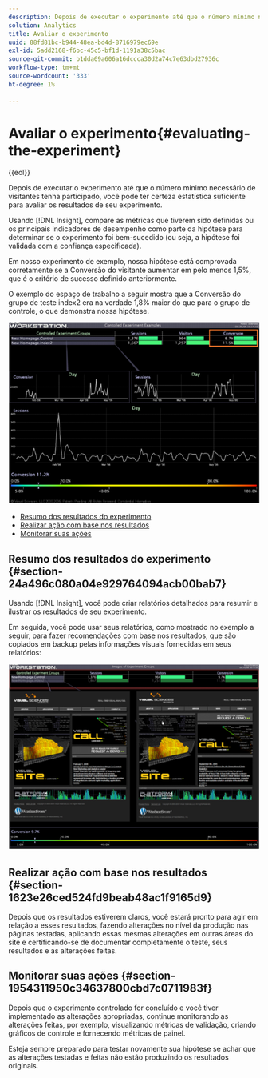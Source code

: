```yaml
---
description: Depois de executar o experimento até que o número mínimo necessário de visitantes tenha participado, você pode ter certeza estatística suficiente para avaliar os resultados de seu experimento.
solution: Analytics
title: Avaliar o experimento
uuid: 88fd81bc-b944-48ea-bd4d-8716979ec69e
exl-id: 5add2168-f6bc-45c5-bf1d-1191a38c5bac
source-git-commit: b1dda69a606a16dccca30d2a74c7e63dbd27936c
workflow-type: tm+mt
source-wordcount: '333'
ht-degree: 1%

---
```


# Avaliar o experimento{#evaluating-the-experiment}

{{eol}}

Depois de executar o experimento até que o número mínimo necessário de visitantes tenha participado, você pode ter certeza estatística suficiente para avaliar os resultados de seu experimento.

Usando [!DNL Insight], compare as métricas que tiverem sido definidas ou os principais indicadores de desempenho como parte da hipótese para determinar se o experimento foi bem-sucedido (ou seja, a hipótese foi validada com a confiança especificada).

Em nosso experimento de exemplo, nossa hipótese está comprovada corretamente se a Conversão do visitante aumentar em pelo menos 1,5%, que é o critério de sucesso definido anteriormente.

O exemplo do espaço de trabalho a seguir mostra que a Conversão do grupo de teste index2 era na verdade 1,8% maior do que para o grupo de controle, o que demonstra nossa hipótese.

![](assets/experimentresults.png)

* [Resumo dos resultados do experimento](../../../home/c-undst-ctrld-exp/c-vw-rslts/c-ev-exp.md#section-24a496c080a04e929764094acb00bab7)
* [Realizar ação com base nos resultados](../../../home/c-undst-ctrld-exp/c-vw-rslts/c-ev-exp.md#section-1623e26ced524fd9beab48ac1f9165d9)
* [Monitorar suas ações](../../../home/c-undst-ctrld-exp/c-vw-rslts/c-ev-exp.md#section-1954311950c34637800cbd7c0711983f)

## Resumo dos resultados do experimento {#section-24a496c080a04e929764094acb00bab7}

Usando [!DNL Insight], você pode criar relatórios detalhados para resumir e ilustrar os resultados de seu experimento.

Em seguida, você pode usar seus relatórios, como mostrado no exemplo a seguir, para fazer recomendações com base nos resultados, que são copiados em backup pelas informações visuais fornecidas em seus relatórios:

![](assets/experimentresults2.png)

## Realizar ação com base nos resultados {#section-1623e26ced524fd9beab48ac1f9165d9}

Depois que os resultados estiverem claros, você estará pronto para agir em relação a esses resultados, fazendo alterações no nível da produção nas páginas testadas, aplicando essas mesmas alterações em outras áreas do site e certificando-se de documentar completamente o teste, seus resultados e as alterações feitas.

## Monitorar suas ações {#section-1954311950c34637800cbd7c0711983f}

Depois que o experimento controlado for concluído e você tiver implementado as alterações apropriadas, continue monitorando as alterações feitas, por exemplo, visualizando métricas de validação, criando gráficos de controle e fornecendo métricas de painel.

Esteja sempre preparado para testar novamente sua hipótese se achar que as alterações testadas e feitas não estão produzindo os resultados originais.
